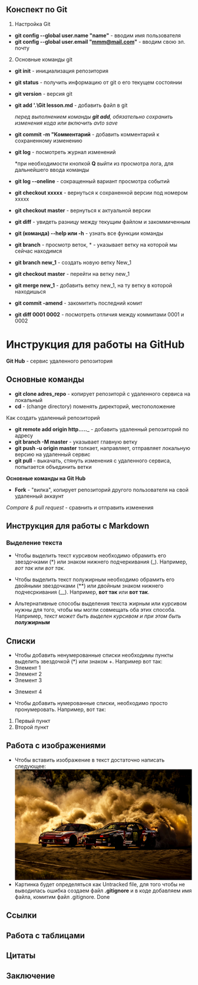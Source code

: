 ## Конспект по Git
1. Настройка Git

* **git config --global user.name "name"** - вводим имя пользователя
* **git config --global user.email "mmm@mail.com"** - вводим свою эл. почту

2. Основные команды git
* **git init** - инициализация репозитория
* **git status** - получить информацию от git о его текущем состоянии
* **git version** - версия git
* **git add '.\Git lesson.md** - добавить файл в git

    *перед выполнением команды **git add**, обязательно сохранить изменения кода или включить avto save*
* **git commit -m "Комментарий** - добавить комментарий к сохраненному изменению
* **git log** - посмотреть журнал изменений
    
    *при необходимости кнопкой **Q** выйти из просмотра лога, для дальнейшего ввода команды
* **git log --oneline** - сокращенный вариант просмотра событий
* **git checkout xxxxx** - вернуться к сохраненной версии под номером xxxxx
* **git checkout master** - вернуться к актуальной версии    
* **git diff** - увидеть разницу между текущим файлом и закоммиченным
* __git (команда) --help или -h__ - узнать все функции команды 
* __git branch__ - просмотр веток, * - указывает ветку на которой мы сейчас находимся
* __git branch new_1__ - создать новую ветку New_1
* __git checkout master__ - перейти на ветку new_1
* __git merge new_1__ - добавить ветку new_1, на ту ветку в которой находишься
* **git commit -amend** - закомитить последний комит
* __git diff 0001 0002__ - посмотреть отличия между коммитами 0001 и 0002

# Инструкция для работы на GitHub

**Git Hub** - сервис удаленного репозитория

## Основные команды

* __git clone adres_repo__ - копирует репозиторй с удаленного сервиса на локальный
* __cd__ - (change directory) поменять директорий, местоположение

Как создать удаленный репозиторий
* __git remote add origin http.....___ - добавить удаленный репозиторий по адресу
* __git branch -M master__ - указывает главную ветку 
* __git push -u origin master__ толкает, направляет, отправляет локальную версию на удаленный сервис
* __git pull__ - выкачать, стянуть изменения с удаленного сервиса, попытается объединить ветки

**Основные команды на Git Hub**

* __Fork__ - "вилка", копирует репозиторий другого пользователя на свой удаленный аккаунт

*Compare & pull request* - cравнить и отправить изменения




## Инструкция для работы с Markdown

### Выделение текста

* Чтобы выделить текст курсивом необходимо обрамить его звездочками (*) или знаком нижнего подчеркивания (_). Например, *вот так* или _вот так_.

* Чтобы выделить текст полужирным необходимо обрамить его двойными звездочками (**) или двойным знаком нижнего подчесркивания (__). Например, **вот так** или __вот так__.

* Альтернативные способы выделения текста жирным или курсивом нужны для того, чтобы мы могли совмещать оба этих способа. Например, _текст может быть выделен курсивом и при этом быть **полужирным**_

## Списки

* Чтобы добавить ненумерованные списки необходимы пункты выделить звездочкой (*) или знаком +. Например вот так:
* Элемент 1
* Элемент 2
* Элемент 3
+ Элемент 4

* Чтобы добавить нумерованные списки, необходимо просто пронумеровать. Например, вот так:
1. Первый пункт
2. Второй пункт

## Работа с изображениями

* Чтобы вставить изображение в текст достаточно написать следующее: ![Лють](drift.jpg)
* Картинка будет определяться как Untracked file, для того чтобы не выводилась ошибка создаем файл **.gitignore** и в коде добавляем имя файла, комитим файл .gitignore. Done

## Ссылки

## Работа с таблицами

## Цитаты

## Заключение